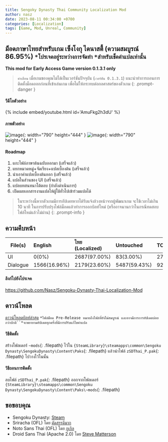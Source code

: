 ```yaml
---
title: Sengoky Dynasty Thai Community Localization Mod
author: nasz
date: 2023-08-11 00:34:00 +0700
categories: [Localization]
tags: [Game, Mod, Unreal, Community]
---
```


## ม็อดภาษาไทยสำหรับเกม เซ็งโงกุ ไดนาสตี้ (ความสมบูรณ์ 86.95%) `*โปรเจคอยู่ระหว่างการจัดทำ` `*สำหรับเช็คคำแปลเท่านั้น`

**This mod for Early Access Game version 0.1.3.1 only** 

> `คำเตือน` เมื่อเกมของคุณไม่ได้เป็นเวอร์ชันปัจจุบัน (`เวอร์ชัน 0.1.3.1`) แนะนำทำการถอนการติดตั้งม็อดออกก่อนที่เข้าเล่นเกม เพื่อไม่ให้กระทบต่อกลศาสตร์ของตัวเกม
{: .prompt-danger }

#### วีดีโอตัวอย่าง
{% include embed/youtube.html id='AmuFkg2h3dU' %}

#### ภาพตัวอย่าง
![image](https://github.com/Nasz/Sengoku-Dynasty-Thai-Localization-Mod/assets/384751/6ca9ef73-8ea9-40fb-afd8-edba379ef6a5){: width="790" height="444" }
![image](https://github.com/Nasz/Sengoku-Dynasty-Thai-Localization-Mod/assets/384751/147a48df-50a3-40ba-aaf5-08d427764627){: width="790" height="444" }

#### Roadmap
  1. แกะไฟล์ภาษาต้นฉบับออกมา (เสร็จแล้ว)
  2. แยกหมวดหมู่+จัดเรียง+แปลเบื้องต้น (เสร็จแล้ว)
  3. นำเอาคำแปลเบื้องต้นออก (เสร็จแล้ว)
  4. แปลในส่วนของ UI (เสร็จแล้ว)
  5. แปลบทสนทนาโต้ตอบ (กำลังดำเนินการ)
  6. เปิดเผยเอกสารงานแปลให้ผู้ใช้ทั่วไปเข้าร่วมแปลได้

> ในระหว่างนี้หากตัวเกมมีการอัปเดทหากได้รับแจ้งล้วงหน้าจากผู้พัฒนาเกม จะใช้เวลาไม่เกิน 10 นาที ในการปรับปรุงไฟล์ม็อดแล้วทำการออกบิลท์ใหม่ (หรืออาจนานกว่าในกรณีทดสอบไฟล์ใหม่แล้วไม่ผ่าน)
{: .prompt-info }

## ความคืบหน้า

| File(s)             | English      | ไทย (Localized) | Untouched      | TOTAL |
|---------------------|:-------------|:----------------|:---------------|:------|
| UI                  | 0(0%)        | 2687(97.00%)    | 83(3.00%)      | 2770  |
| Dialogue            | 1566(16.96%) | 2179(23.60%)     | 5487(59.43%)   | 9232  |

#### ลิงก์ไปยังโปรเจค
 <https://github.com/Nasz/Sengoku-Dynasty-Thai-Localization-Mod> 

## ดาวน์โหลด
[ดาวน์โหลดบิลท์ล่าสุด](https://github.com/Nasz/Sengoku-Dynasty-Thai-Localization-Mod/releases/latest)
`*ไฟล์ม็อด Pre-Release หมายถึงไฟล์ที่ยังไม่สมบูรณ์ และอาจมีการการอัปเดตบ่อยกว่าปกติ``*จะพยายามอัปเดตทุกครั้งที่มีการปรับแก้ไขคำแปล`

#### วิธีติดตั้ง
สร้างโฟลเดอร์ `~mods`{: .filepath} ไว้ใน `{SteamLibrary}\steamapps\common\Sengoku Dynasty\SengokuDynasty\Content\Paks`{: .filepath} แล้วนำไฟล์ `zSDThai_P.pak`{: .filepath} ไปวางใว้ในนั้น

#### วิธีถอนการติดตั้ง
ลบไฟล์ `zSDThai_P.pak`{: .filepath} ออกจากโฟลเดอร์ `{SteamLibrary}\steamapps\common\Sengoku Dynasty\SengokuDynasty\Content\Paks\~mods`{: .filepath}

## ขอขอบคุณ
+ Sengoku Dynasty: [Steam](https://store.steampowered.com/app/1702010/)
+ Sriracha (OFL) โดย [คัดสรรดีมาก](https://www.cadsondemak.com/)
+ Noto Sans Thai (OFL) โดย [กูเกิล](https://fonts.google.com/noto)
+ Droid Sans Thai (Apache 2.0) โดย [Steve Matterson](https://en.wikipedia.org/wiki/Droid_(typeface))